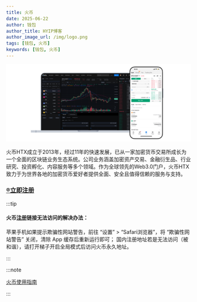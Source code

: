 ```yaml
---
title: 火币
date: 2025-06-22
author: 钱包
author_title: HYIP博客
author_image_url: /img/logo.png
tags: [钱包, 火币]
keywords: [钱包, 火币]
---
```


![](huobi.asset/image-huobi.webp)

火币HTX成立于2013年，经过11年的快速发展，已从一家加密货币交易所成长为一个全面的区块链业务生态系统。公司业务涵盖加密资产交易、金融衍生品、行业研究、投资孵化、内容服务等多个领域。作为全球领先的Web3.0门户，火币HTX致力于为世界各地的加密货币爱好者提供全面、安全且值得信赖的服务与支持。

### [®️立即注册](https://www.htx.com.se/invite/zh-cn/1f?invite_code=8kzg9223)

:::tip

#### 火币[注册](https://www.htx.com.se/invite/zh-cn/1f?invite_code=8kzg9223)链接无法访问的解决办法：
苹果手机如果提示欺骗性网站警告，前往 “设置” > “Safari浏览器”，将 “欺骗性网站警告” 关闭，清除 App 缓存后重新运行即可；
国内注册地址若是无法访问（被和谐），请打开梯子开启全局模式后访问火币永久地址。

:::

:::note

[火币使用指南](../docs/wallet/huobi/Huobi-guide)

:::

